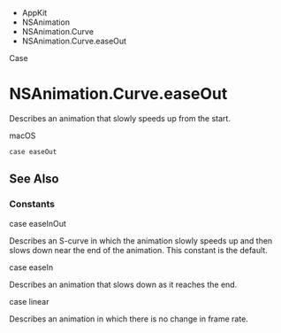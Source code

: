 

- AppKit
- NSAnimation
- NSAnimation.Curve
-  NSAnimation.Curve.easeOut 

Case

# NSAnimation.Curve.easeOut

Describes an animation that slowly speeds up from the start.

macOS

``` source
case easeOut
```

## See Also

### Constants

case easeInOut

Describes an S-curve in which the animation slowly speeds up and then slows down near the end of the animation. This constant is the default.

case easeIn

Describes an animation that slows down as it reaches the end.

case linear

Describes an animation in which there is no change in frame rate.

